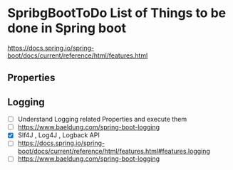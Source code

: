 # SpribgBootToDo  List of Things to be done in Spring boot 
https://docs.spring.io/spring-boot/docs/current/reference/html/features.html
## Properties

## Logging 
- [ ] Understand Logging related Properties and execute them 
- [ ] https://www.baeldung.com/spring-boot-logging
- [x] Slf4J , Log4J , Logback API
- [ ] https://docs.spring.io/spring-boot/docs/current/reference/html/features.html#features.logging
- [ ] https://www.baeldung.com/spring-boot-logging
